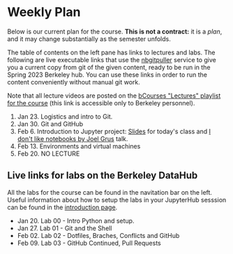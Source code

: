 # Weekly Plan


Below is our current plan for the course. **This is not a contract:** it is a _plan_, and it may change substantially as the semester unfolds.

The table of contents on the left pane has links to lectures and labs. The following are live executable links that use the [nbgitpuller](https://jupyterhub.github.io/nbgitpuller) service to give you a current copy from git of the given content, ready to be run in the Spring 2023 Berkeley hub. You can use these links in order to run the content conveniently without manual git work.


Note that all lecture videos are posted on the [bCourses "Lectures" playlist for the course](https://bcourses.berkeley.edu/courses/1523751/external_tools/78985) (this link is accessible only to Berkeley personnel).

1. Jan 23. Logistics and intro to Git.
2. Jan 30. Git and GitHub
3. Feb 6. Introduction to Jupyter project: [Slides](https://docs.google.com/presentation/d/1fNEEKqpErO7SZ87dptniosZjOgXn3Tau4JFAAIka8bE/edit#slide=id.p1) for today's class and [I don't like notebooks by Joel Grus](https://www.youtube.com/watch?v=7jiPeIFXb6U) talk.
4. Feb 13. Environments and virtual machines
5. Feb 20. NO LECTURE 


## Live links for labs on the Berkeley DataHub

All the labs for the course can be found in the navitation bar on the left. Useful information about how to setup the labs in your JupyterHub sesssion can be found in the [introduction page](https://ucb-stat-159-s23.github.io/site/lab/intro/intro.html).

* Jan 20. Lab 00 - Intro Python and setup.
* Jan 27. Lab 01 - Git and the Shell
* Feb 02. Lab 02 - Dotfiles, Braches, Conflicts and GitHub
* Feb 09. Lab 03 - GitHub Continued, Pull Requests
